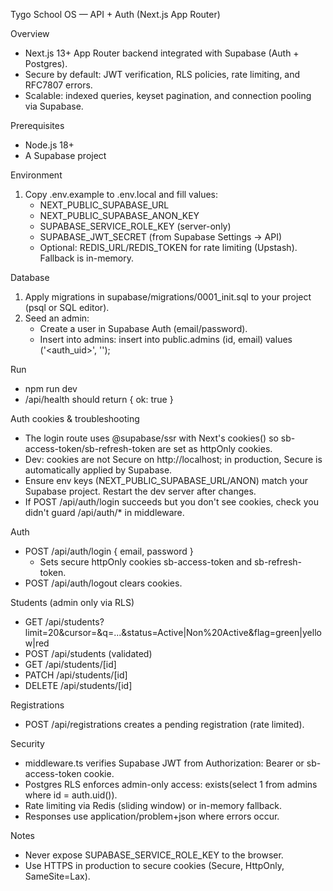 Tygo School OS — API + Auth (Next.js App Router)

Overview
- Next.js 13+ App Router backend integrated with Supabase (Auth + Postgres).
- Secure by default: JWT verification, RLS policies, rate limiting, and RFC7807 errors.
- Scalable: indexed queries, keyset pagination, and connection pooling via Supabase.

Prerequisites
- Node.js 18+
- A Supabase project

Environment
1) Copy .env.example to .env.local and fill values:
   - NEXT_PUBLIC_SUPABASE_URL
   - NEXT_PUBLIC_SUPABASE_ANON_KEY
   - SUPABASE_SERVICE_ROLE_KEY (server-only)
   - SUPABASE_JWT_SECRET (from Supabase Settings → API)
   - Optional: REDIS_URL/REDIS_TOKEN for rate limiting (Upstash). Fallback is in-memory.

Database
1) Apply migrations in supabase/migrations/0001_init.sql to your project (psql or SQL editor).
2) Seed an admin:
   - Create a user in Supabase Auth (email/password).
   - Insert into admins: insert into public.admins (id, email) values ('<auth_uid>', '<email>');

Run
- npm run dev
- /api/health should return { ok: true }

Auth cookies & troubleshooting
- The login route uses @supabase/ssr with Next's cookies() so sb-access-token/sb-refresh-token are set as httpOnly cookies.
- Dev: cookies are not Secure on http://localhost; in production, Secure is automatically applied by Supabase.
- Ensure env keys (NEXT_PUBLIC_SUPABASE_URL/ANON) match your Supabase project. Restart the dev server after changes.
- If POST /api/auth/login succeeds but you don't see cookies, check you didn't guard /api/auth/* in middleware.

Auth
- POST /api/auth/login { email, password }
  - Sets secure httpOnly cookies sb-access-token and sb-refresh-token.
- POST /api/auth/logout clears cookies.

Students (admin only via RLS)
- GET /api/students?limit=20&cursor=<iso>&q=...&status=Active|Non%20Active&flag=green|yellow|red
- POST /api/students (validated)
- GET /api/students/[id]
- PATCH /api/students/[id]
- DELETE /api/students/[id]

Registrations
- POST /api/registrations creates a pending registration (rate limited).

Security
- middleware.ts verifies Supabase JWT from Authorization: Bearer or sb-access-token cookie.
- Postgres RLS enforces admin-only access: exists(select 1 from admins where id = auth.uid()).
- Rate limiting via Redis (sliding window) or in-memory fallback.
- Responses use application/problem+json where errors occur.

Notes
- Never expose SUPABASE_SERVICE_ROLE_KEY to the browser.
- Use HTTPS in production to secure cookies (Secure, HttpOnly, SameSite=Lax).
